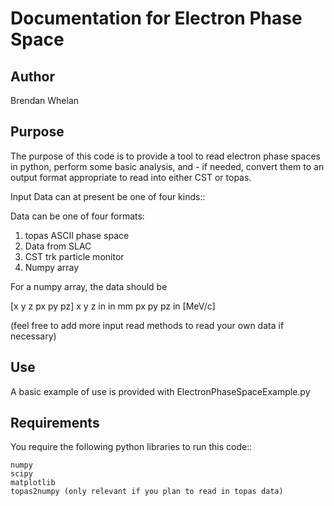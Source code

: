 # Documentation for Electron Phase Space

## Author
Brendan Whelan

## Purpose

The purpose of this code is to provide a tool to read electron phase spaces in python, perform some basic analysis, and - if needed, convert them to an output format appropriate to read into either CST or topas.

Input Data can at present be one of four kinds::

Data can be one of four formats:

1. topas ASCII phase space
2. Data from SLAC
3. CST trk particle monitor
3. Numpy array

For a numpy array, the data should be

[x y z px py pz]
x y z in in mm
px py pz  in [MeV/c]


(feel free to add more input read methods to read your own data if necessary)

## Use

A basic example of use is provided with 
ElectronPhaseSpaceExample.py

## Requirements

You require the following python libraries to run this code::

	numpy
	scipy
	matplotlib
	topas2numpy (only relevant if you plan to read in topas data)
 


   

